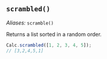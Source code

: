## `scrambled()`

*Aliases:* `scramble()`

Returns a list sorted in a random order.

```javascript
Calc.scrambled([1, 2, 3, 4, 5]);
// [3,2,4,5,1]
```

